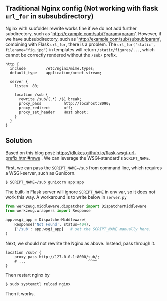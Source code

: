 
## Traditional Nginx config (Not working with flask `url_for` in subsubdirectory)
Nginx with subfolder rewrite works fine if we do not add further subdirectory, such as 'http://example.com/sub/?param=param'.
However, if we have subsubdirectory, such as 'http://example.com/sub/subsub/param', combining with Flask `url_for`, there is a problem.
The `url_for('static', filename="fig.jpg")` in templates will return `/static/figures/...`, which cannot be correctly rendered without the `/sub/` prefix.

```nginx
http {
  include         /etc/nginx/mime.types;
  default_type    application/octet-stream;
  
  server {
    listen  80;
    
    location /sub {
      rewrite /sub/(.*) /$1 break;
      proxy_pass          http://locahost:8090;
      proxy_redirect      off;
      proxy_set_header    Host $host;
    }
  }
}
```


## Solution
Based on this blog post: https://dlukes.github.io/flask-wsgi-url-prefix.html#mwe  . We can leverage the WSGI-standard's `SCRIPT_NAME`.

First, we can pass the `SCRIPT_NAME=/sub` from command line, which requires a WSGI-server, such as Gunicorn.
```bash
$ SCRIPT_NAME=/sub gunicorn app:app
```
The built-in Flask server will ignore `SCRIPT_NAME` in env var, so it does not work this way.
A workaround is to write below in `server.py`
```python
from werkzeug.middleware.dispatcher import DispatcherMiddleware
from werkzeug.wrappers import Response

app.wsgi_app = DispatcherMiddleware(
    Response('Not Found', status=404),
    {'/sub': app.wsgi_app}   # set the SCRIPT_NAME manually here.
)
```

Next, we should not rewrite the Nginx as above. Instead, pass through it.
```nginx
location /sub/ {
    proxy_pass http://127.0.0.1:8000/sub/;
    # ...                            ^^^^
}
```

Then restart nginx by 
```bash
$ sudo systemctl reload nginx
```

Then it works.


